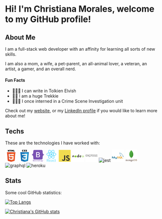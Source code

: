 # Hi! I'm Christiana Morales, welcome to my GitHub profile!

## About Me
I am a full-stack web developer with an affinity for learning all sorts of new skills.

I am also a mom, a wife, a pet-parent, an all-animal lover, a veteran, an artist, a gamer, and an overall nerd.

#### Fun Facts 
- 🧝🏼‍♀️ I can write in Tolkien Elvish 
- 🖖🏼 I am a huge Trekkie
- 🕵🏻‍♀️ I once interned in a Crime Scene Investigation unit

Check out my [website](https://nicavulcan.github.io/ccs-morales), or my [LinkedIn profile](https://www.linkedin.com/in/csullivanmorales/) if you would like to learn more about me!


## Techs
These are the technologies I have worked with:

<img src="https://raw.githubusercontent.com/devicons/devicon/master/icons/html5/html5-original-wordmark.svg" alt="html5" width="40" height="40"/> <img src="https://raw.githubusercontent.com/devicons/devicon/master/icons/css3/css3-original-wordmark.svg" alt="css3" width="40" height="40"/> <img src="https://raw.githubusercontent.com/devicons/devicon/master/icons/bootstrap/bootstrap-plain-wordmark.svg" alt="bootstrap" width="40" height="40"/> <img src="https://raw.githubusercontent.com/devicons/devicon/master/icons/react/react-original-wordmark.svg" alt="react" width="40" height="40"/>  <img src="https://raw.githubusercontent.com/devicons/devicon/master/icons/javascript/javascript-original.svg" alt="javascript" width="40" height="40"/> <img src="https://raw.githubusercontent.com/devicons/devicon/master/icons/nodejs/nodejs-original-wordmark.svg" alt="nodejs" width="40" height="40"/> <img src="https://raw.githubusercontent.com/devicons/devicon/master/icons/express/express-original-wordmark.svg" alt="express" width="40" height="40"/>  <img src="https://www.vectorlogo.zone/logos/jestjsio/jestjsio-icon.svg" alt="jest" width="40" height="40"/> <img src="https://raw.githubusercontent.com/devicons/devicon/master/icons/mysql/mysql-original-wordmark.svg" alt="mysql" width="40" height="40"/> <img src="https://raw.githubusercontent.com/devicons/devicon/master/icons/mongodb/mongodb-original-wordmark.svg" alt="mongodb" width="40" height="40"/> <img src="https://www.vectorlogo.zone/logos/graphql/graphql-icon.svg" alt="graphql" width="40" height="40"/> <img src="https://www.vectorlogo.zone/logos/heroku/heroku-icon.svg" alt="heroku" width="40" height="40"/> 

## Stats
Some cool GitHub statistics:

[![Top Langs](https://github-readme-stats.vercel.app/api/top-langs/?username=nicavulcan&theme=rose_pine&custom_title=Languages)](https://github.com/anuraghazra/github-readme-stats)

[![Christiana's GitHub stats](https://github-readme-stats.vercel.app/api?username=nicavulcan&count_private=true&show_icons=true&include_all_commits=true&theme=rose_pine&custom_title=Activity)](https://github.com/anuraghazra/github-readme-stats)

